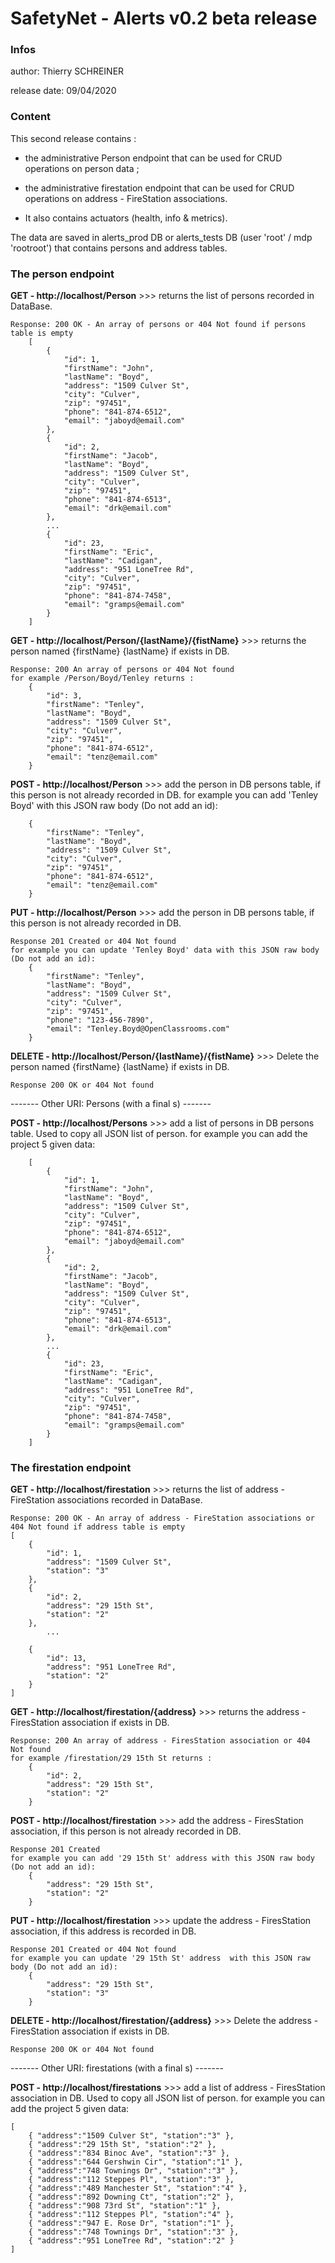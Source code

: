 # SafetyNet - Alerts v0.2 beta release

### Infos
author: 		Thierry SCHREINER

release date:	09/04/2020

### Content
This second release contains : 

- the administrative Person endpoint that can be used for CRUD operations on person data ;

- the administrative firestation endpoint that can be used for CRUD operations on address - FireStation associations.

- It also contains actuators (health, info & metrics).

The data are saved in alerts_prod DB or alerts_tests DB (user 'root' / mdp 'rootroot') that contains persons and address tables. 

### The person endpoint
**GET - http://localhost/Person**   >>> returns the list of persons recorded in DataBase.
	
	Response: 200 OK - An array of persons or 404 Not found if persons table is empty
		[
		    {
		        "id": 1,
		        "firstName": "John",
		        "lastName": "Boyd",
		        "address": "1509 Culver St",
		        "city": "Culver",
		        "zip": "97451",
		        "phone": "841-874-6512",
		        "email": "jaboyd@email.com"
		    },
		    {
		        "id": 2,
		        "firstName": "Jacob",
		        "lastName": "Boyd",
		        "address": "1509 Culver St",
		        "city": "Culver",
		        "zip": "97451",
		        "phone": "841-874-6513",
		        "email": "drk@email.com"
		    },
		    ...
		    {
		        "id": 23,
		        "firstName": "Eric",
		        "lastName": "Cadigan",
		        "address": "951 LoneTree Rd",
		        "city": "Culver",
		        "zip": "97451",
		        "phone": "841-874-7458",
		        "email": "gramps@email.com"
		    }
		]
		
**GET - http://localhost/Person/{lastName}/{fistName}**   >>> returns the person named {firstName} {lastName} if exists in DB.

	Response: 200 An array of persons or 404 Not found
	for example /Person/Boyd/Tenley returns :
		{
		    "id": 3,
		    "firstName": "Tenley",
		    "lastName": "Boyd",
		    "address": "1509 Culver St",
		    "city": "Culver",
		    "zip": "97451",
		    "phone": "841-874-6512",
		    "email": "tenz@email.com"
		}
  
**POST - http://localhost/Person**   >>> add the person in DB persons table, if this person is not already recorded in DB.
  for example you can add 'Tenley Boyd' with this JSON raw body (Do not add an id):
  
		{
		    "firstName": "Tenley",
		    "lastName": "Boyd",
		    "address": "1509 Culver St",
		    "city": "Culver",
		    "zip": "97451",
		    "phone": "841-874-6512",
		    "email": "tenz@email.com"
		}

**PUT - http://localhost/Person**   >>> add the person in DB persons table, if this person is not already recorded in DB.

	Response 201 Created or 404 Not found
	for example you can update 'Tenley Boyd' data with this JSON raw body (Do not add an id):
		{
		    "firstName": "Tenley",
		    "lastName": "Boyd",
		    "address": "1509 Culver St",
		    "city": "Culver",
		    "zip": "97451",
		    "phone": "123-456-7890",
		    "email": "Tenley.Boyd@OpenClassrooms.com"
		}
		
**DELETE - http://localhost/Person/{lastName}/{fistName}**   >>> Delete the person named {firstName} {lastName} if exists in DB.

	Response 200 OK or 404 Not found
	
	
-------   Other URI: Persons (with a final s)   -------

**POST - http://localhost/Persons**   >>> add a list of persons in DB persons table. Used to copy all JSON list of person.
  for example you can add the project 5 given data:
  
		[
		    {
		        "id": 1,
		        "firstName": "John",
		        "lastName": "Boyd",
		        "address": "1509 Culver St",
		        "city": "Culver",
		        "zip": "97451",
		        "phone": "841-874-6512",
		        "email": "jaboyd@email.com"
		    },
		    {
		        "id": 2,
		        "firstName": "Jacob",
		        "lastName": "Boyd",
		        "address": "1509 Culver St",
		        "city": "Culver",
		        "zip": "97451",
		        "phone": "841-874-6513",
		        "email": "drk@email.com"
		    },
		    ...
		    {
		        "id": 23,
		        "firstName": "Eric",
		        "lastName": "Cadigan",
		        "address": "951 LoneTree Rd",
		        "city": "Culver",
		        "zip": "97451",
		        "phone": "841-874-7458",
		        "email": "gramps@email.com"
		    }
		]
  
  
### The firestation endpoint
  
**GET - http://localhost/firestation**   >>> returns the list of address - FireStation associations recorded in DataBase.

	Response: 200 OK - An array of address - FireStation associations or 404 Not found if address table is empty
	[
	    {
	        "id": 1,
	        "address": "1509 Culver St",
	        "station": "3"
	    },
	    {
	        "id": 2,
	        "address": "29 15th St",
	        "station": "2"
	    },
			...
			
	    {
	        "id": 13,
	        "address": "951 LoneTree Rd",
	        "station": "2"
	    }
	]

**GET - http://localhost/firestation/{address}**   >>> returns the address - FiresStation association if exists in DB.

	Response: 200 An array of address - FiresStation association or 404 Not found
	for example /firestation/29 15th St returns :
	    {
	        "id": 2,
	        "address": "29 15th St",
	        "station": "2"
	    }  

  
**POST - http://localhost/firestation**   >>> add the address - FiresStation association, if this person is not already recorded in DB.
  
  
	Response 201 Created
	for example you can add '29 15th St' address with this JSON raw body (Do not add an id):
	    {
	        "address": "29 15th St",
	        "station": "2"
	    }
	      

**PUT - http://localhost/firestation**   >>> update the address - FiresStation association, if this address is recorded in DB.

	Response 201 Created or 404 Not found
	for example you can update '29 15th St' address  with this JSON raw body (Do not add an id):
		{
	        "address": "29 15th St",
	        "station": "3"
	    }
		
		
**DELETE - http://localhost/firestation/{address}**   >>> Delete the address - FiresStation association if exists in DB.

	Response 200 OK or 404 Not found
	
	
-------   Other URI: firestations (with a final s)   -------

**POST - http://localhost/firestations**   >>> add a list of address - FiresStation association in DB. Used to copy all JSON list of person. for example you can add the project 5 given data:  
	
	[
		{ "address":"1509 Culver St", "station":"3" },
	    { "address":"29 15th St", "station":"2" },
	    { "address":"834 Binoc Ave", "station":"3" },
	    { "address":"644 Gershwin Cir", "station":"1" },
	    { "address":"748 Townings Dr", "station":"3" },
	    { "address":"112 Steppes Pl", "station":"3" },
	    { "address":"489 Manchester St", "station":"4" },
	    { "address":"892 Downing Ct", "station":"2" },
	    { "address":"908 73rd St", "station":"1" },
	    { "address":"112 Steppes Pl", "station":"4" },
	    { "address":"947 E. Rose Dr", "station":"1" },
	    { "address":"748 Townings Dr", "station":"3" },
	    { "address":"951 LoneTree Rd", "station":"2" }
	]
  